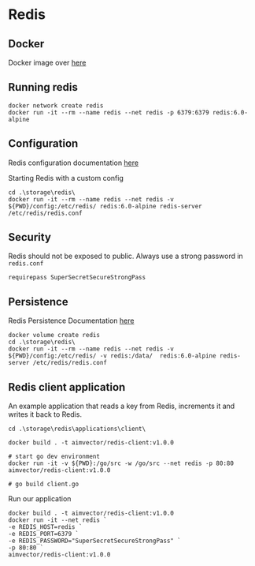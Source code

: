 # Redis 

## Docker 

Docker image over [here](https://hub.docker.com/_/redis)

## Running redis

```
docker network create redis
docker run -it --rm --name redis --net redis -p 6379:6379 redis:6.0-alpine
```

## Configuration

Redis configuration documentation [here](https://redis.io/topics/config)

Starting Redis with a custom config

```
cd .\storage\redis\
docker run -it --rm --name redis --net redis -v ${PWD}/config:/etc/redis/ redis:6.0-alpine redis-server /etc/redis/redis.conf

```

## Security

Redis should not be exposed to public.
Always use a strong password in `redis.conf`

```
requirepass SuperSecretSecureStrongPass
```


## Persistence

Redis Persistence Documentation [here](https://redis.io/topics/persistence)

```
docker volume create redis
cd .\storage\redis\
docker run -it --rm --name redis --net redis -v ${PWD}/config:/etc/redis/ -v redis:/data/  redis:6.0-alpine redis-server /etc/redis/redis.conf

```


## Redis client application

An example application that reads a key from Redis, increments it and writes it back to Redis.

```
cd .\storage\redis\applications\client\

docker build . -t aimvector/redis-client:v1.0.0

# start go dev environment
docker run -it -v ${PWD}:/go/src -w /go/src --net redis -p 80:80 aimvector/redis-client:v1.0.0

# go build client.go

```

Run our application

```
docker build . -t aimvector/redis-client:v1.0.0
docker run -it --net redis `
-e REDIS_HOST=redis `
-e REDIS_PORT=6379 `
-e REDIS_PASSWORD="SuperSecretSecureStrongPass" `
-p 80:80 `
aimvector/redis-client:v1.0.0

```

